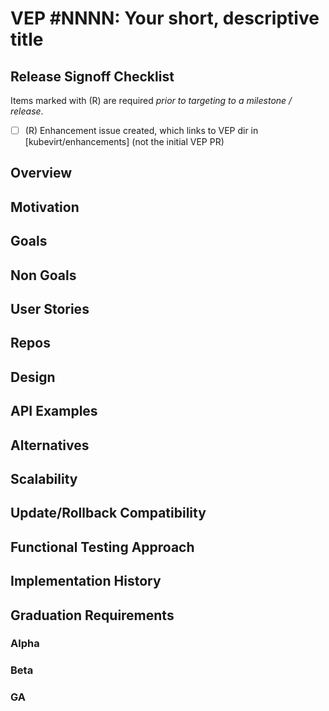 # VEP #NNNN: Your short, descriptive title

## Release Signoff Checklist

Items marked with (R) are required *prior to targeting to a milestone / release*.

- [ ] (R) Enhancement issue created, which links to VEP dir in [kubevirt/enhancements] (not the initial VEP PR)

## Overview

<!--
Provide a brief overview of the topic)
-->

## Motivation

<!--
Why this enhancement is important
-->

## Goals

<!--
The desired outcome
-->

## Non Goals

<!--
Why this enhancement is important Limitations to the scope of the design
<!--

## Definition of Users

<!--
Who is this feature set intended for
-->

## User Stories

<!--
List of user stories this design aims to solve
-->

## Repos

<!--
List of repose this design impacts
-->

## Design

<!--
This should be brief and concise. We want just enough to get the point across
-->

## API Examples

<!--
Tangible API examples used for discussion
-->

## Alternatives

<!--
Outline any alternative designs that have been considered)
-->

## Scalability

<!--
Overview of how the design scales)
-->

## Update/Rollback Compatibility

<!--
Does this impact update compatibility and how?)
-->

## Functional Testing Approach

<!--
An overview on the approaches used to functional test this design)
-->

## Implementation History

<!--
For example:
01-02-1921: Implemented mechanism for doing great stuff. PR: <LINK>.
03-04-1922: Added support for doing even greater stuff. PR: <LINK>.
-->

## Graduation Requirements

<!--
The requirements for graduating to each stage.
Example:
### Alpha
- [ ] Feature gate guards all code changes
- [ ] Initial implementation supporting only X and Y use-cases

### Beta
- [ ] Implementation supports all X use-cases

It is not necessary to have all the requirements for all stages in the initial VEP.
They can be added later as the feature progresses, and there is more clarity towards its future.

Refer to https://github.com/kubevirt/community/blob/main/design-proposals/feature-lifecycle.md#releases for more details
-->

### Alpha

### Beta

### GA
